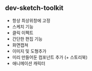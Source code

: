 ## dev-sketch-toolkit

- 항상 최상위창에 고정
- 스케치 기능
- 클릭 이펙트
- 간단한 편집 기능
- 화면캡쳐
- 이미지 및 도형추가
- 미리 만들어둔 컴포넌트 추가 (+ 스토리북)
- 애니메이션 캐릭터


